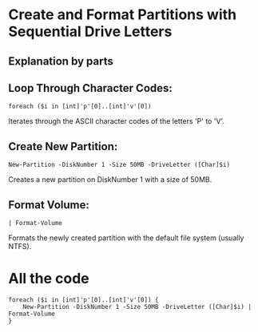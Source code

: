 # Create and Format Partitions with Sequential Drive Letters

## Explanation by parts

## Loop Through Character Codes:
```
foreach ($i in [int]'p'[0]..[int]'v'[0])

```
Iterates through the ASCII character codes of the letters 'P' to 'V'.

## Create New Partition:
```
New-Partition -DiskNumber 1 -Size 50MB -DriveLetter ([Char]$i)

```
Creates a new partition on DiskNumber 1 with a size of 50MB.

## Format Volume:
```
| Format-Volume
```
Formats the newly created partition with the default file system (usually NTFS).

# All the code
```
foreach ($i in [int]'p'[0]..[int]'v'[0]) {
    New-Partition -DiskNumber 1 -Size 50MB -DriveLetter ([Char]$i) | Format-Volume
}
```
